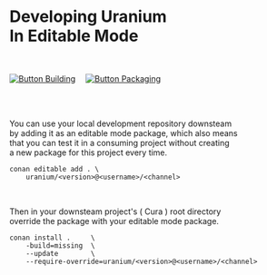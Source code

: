 
# Developing Uranium <br> In Editable Mode

<br>

[![Button Building]][Building]   
[![Button Packaging]][Packaging]

<br>
<br>

You can use your local development repository downsteam <br>
by adding it as an editable mode package, which also means <br>
that you can test it in a consuming project without creating <br>
a new package for this project every time.


```shell
conan editable add . \
    uranium/<version>@<username>/<channel>
```

<br>

Then in your downsteam project's ( Cura ) root directory <br>
override the package with your editable mode package.  

```shell
conan install .     \
    -build=missing  \
    --update        \
    --require-override=uranium/<version>@<username>/<channel>
```

<br>


<!----------------------------------------------------------------------------->

[Packaging]: Packaging.md
[Building]: Building.md


<!---------------------------------[ Buttons ]--------------------------------->

[Button Packaging]: https://img.shields.io/badge/Packaging-458cb5?style=for-the-badge&logoColor=white&logo=GitLFS
[Button Building]: https://img.shields.io/badge/Building-629944?style=for-the-badge&logoColor=white&logo=CurseForge
